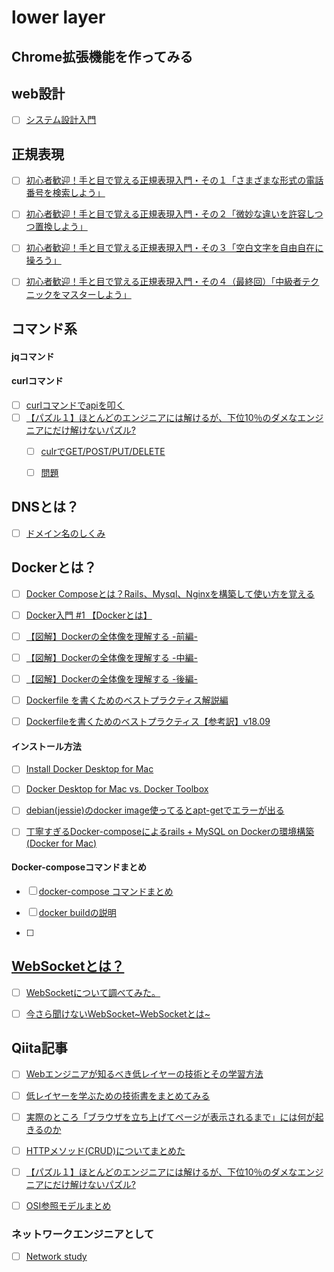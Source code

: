# lower layer

## Chrome拡張機能を作ってみる




## web設計

- [ ] <a href="https://github.com/donnemartin/system-design-primer/blob/master/README-ja.md#%E3%82%B7%E3%82%B9%E3%83%86%E3%83%A0%E8%A8%AD%E8%A8%88%E3%83%88%E3%83%94%E3%83%83%E3%82%AF%E3%82%B9-%E3%81%BE%E3%81%9A%E3%81%AF%E3%81%93%E3%81%93%E3%81%8B%E3%82%89">システム設計入門</a>


## 正規表現

- [ ] <a href="https://qiita.com/jnchito/items/893c887fbf19e17d3ff9">初心者歓迎！手と目で覚える正規表現入門・その１「さまざまな形式の電話番号を検索しよう」</a>
- [ ] <a href="https://qiita.com/jnchito/items/64c3fdc53766ac6f2008">初心者歓迎！手と目で覚える正規表現入門・その２「微妙な違いを許容しつつ置換しよう」</a>
- [ ] <a href="https://qiita.com/jnchito/items/6f0c885c1c4929092578">初心者歓迎！手と目で覚える正規表現入門・その３「空白文字を自由自在に操ろう」</a>
- [ ] <a href="https://qiita.com/jnchito/items/b0839f4f4651c29da408">初心者歓迎！手と目で覚える正規表現入門・その４（最終回）「中級者テクニックをマスターしよう」</a>



## コマンド系


#### jqコマンド




#### curlコマンド

- [ ] <a href="https://qiita.com/bunty/items/758425773b2239feb9a7">curlコマンドでapiを叩く</a>
- [ ] <a href="https://qiita.com/jabba/items/78ba766a4f6849df352c">【パズル１】ほとんどのエンジニアには解けるが、下位10％のダメなエンジニアにだけ解けないパズル?</a>
  - [ ] <a href="http://k213.hatenadiary.jp/entry/2016/03/30/010924">culrでGET/POST/PUT/DELETE
  - [ ] <a href="http://challenge-your-limits.herokuapp.com/">問題</a>
  
  
## DNSとは？

- [ ] <a href="https://www.nic.ad.jp/ja/dom/system.html">ドメイン名のしくみ</a>



## Dockerとは？


- [ ] <a href="https://kitsune-programming.com/docker-compose">Docker Composeとは？Rails、Mysql、Nginxを構築して使い方を覚える</a>
- [ ] <a href="https://qiita.com/wMETAw/items/b9bc643ded4b92bf6add">Docker入門 #1 【Dockerとは】</a>
- [ ] <a href="https://qiita.com/kotaro-dr/items/b1024c7d200a75b992fc">【図解】Dockerの全体像を理解する -前編-</a>
- [ ] <a href="https://qiita.com/kotaro-dr/items/88ec3a0e2d80d7cdf87a">【図解】Dockerの全体像を理解する -中編-</a>
- [ ] <a href="https://qiita.com/kotaro-dr/items/40106f13d47bfcbc2572">【図解】Dockerの全体像を理解する -後編-</a>


- [ ] <a href="https://www.slideshare.net/zembutsu/explaining-best-practices-for-writing-dockerfiles">Dockerfile を書くためのベストプラクティス解説編</a>
- [ ] <a href="https://qiita.com/zembutsu/items/a96b68277d699f79418d">Dockerfileを書くためのベストプラクティス【参考訳】v18.09</a>


#### インストール方法
- [ ] <a href="https://docs.docker.com/docker-for-mac/install/">Install Docker Desktop for Mac</a>
- [ ] <a href="https://docs.docker.com/docker-for-mac/docker-toolbox/">Docker Desktop for Mac vs. Docker Toolbox</a>
- [ ] <a href="https://qiita.com/rh_taro/items/40373a30ead444ae9ca7">debian(jessie)のdocker image使ってるとapt-getでエラーが出る</a>
- [ ] <a href="https://qiita.com/azul915/items/5b7063cbc80192343fc0">丁寧すぎるDocker-composeによるrails + MySQL on Dockerの環境構築(Docker for Mac)</a>


#### Docker-composeコマンドまとめ

- [ ] <a href="https://qiita.com/wasanx25/items/d47caf37b79e855af95f">docker-compose コマンドまとめ</a>
- [ ] <a href="https://qiita.com/YumaInaura/items/e7155b309e109bc75cf8">docker buildの説明</a>
- [ ] <a href="https://qiita.com/mom0tomo/items/2e7f7c2dbe2855b2c91d">


## WebSocketとは？

- [ ] <a href="https://qiita.com/south37/items/6f92d4268fe676347160">WebSocketについて調べてみた。</a>
- [ ] <a href="https://qiita.com/chihiro/items/9d280704c6eff8603389">今さら聞けないWebSocket~WebSocketとは~</a>



## Qiita記事

- [ ] <a href="https://qiita.com/takugi/items/9de03b264fced76eb767">Webエンジニアが知るべき低レイヤーの技術とその学習方法</a>
- [ ] <a href="https://qiita.com/hareku/items/3383be7aee616e04b80f">低レイヤーを学ぶための技術書をまとめてみる</a>
- [ ] <a href="https://qiita.com/tsin1rou/items/d4c781a2f25e2b92fa5e">実際のところ「ブラウザを立ち上げてページが表示されるまで」には何が起きるのか</a>
- [ ] <a href="https://qiita.com/r_fukuma/items/a9e8d18467fe3e04068e">HTTPメソッド(CRUD)についてまとめた</a>
- [ ] <a href="https://qiita.com/jabba/items/78ba766a4f6849df352c">【パズル１】ほとんどのエンジニアには解けるが、下位10％のダメなエンジニアにだけ解けないパズル?</a>
- [ ] <a href="https://qiita.com/tatsuya4150/items/474b60beed0c04d5d999">OSI参照モデルまとめ</a>


### ネットワークエンジニアとして

- [ ] <a href="https://www.infraexpert.com/study/study14.html">Network study</a>


